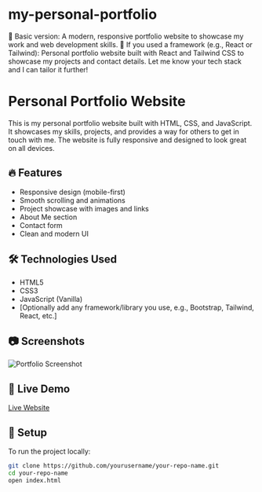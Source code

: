 # my-personal-portfolio
🔹 Basic version: A modern, responsive portfolio website to showcase my work and web development skills.  🔹 If you used a framework (e.g., React or Tailwind): Personal portfolio website built with React and Tailwind CSS to showcase my projects and contact details.  Let me know your tech stack and I can tailor it further!
# Personal Portfolio Website

This is my personal portfolio website built with HTML, CSS, and JavaScript. It showcases my skills, projects, and provides a way for others to get in touch with me. The website is fully responsive and designed to look great on all devices.

## 🔥 Features

- Responsive design (mobile-first)
- Smooth scrolling and animations
- Project showcase with images and links
- About Me section
- Contact form
- Clean and modern UI

## 🛠️ Technologies Used

- HTML5
- CSS3
- JavaScript (Vanilla)
- [Optionally add any framework/library you use, e.g., Bootstrap, Tailwind, React, etc.]

## 📷 Screenshots

![Portfolio Screenshot](link-to-screenshot-if-any)

## 🚀 Live Demo

[Live Website](https://yourusername.github.io/your-repo-name/)

## 📁 Setup

To run the project locally:

```bash
git clone https://github.com/yourusername/your-repo-name.git
cd your-repo-name
open index.html
